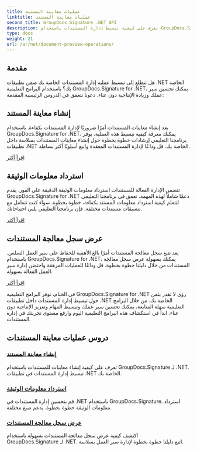 ```yaml
---
title: عمليات معاينة المستند
linktitle: عمليات معاينة المستند
second_title: GroupDocs.Signature .NET API
description: تعرف على كيفية تبسيط إدارة المستندات باستخدام GroupDocs.Signature لبرامج .NET التعليمية. قم بتبسيط المهام وتحسين سير العمل وزيادة الإنتاجية دون عناء.
type: docs
weight: 21
url: /ar/net/document-preview-operations/
---
```

## مقدمة

هل تتطلع إلى تبسيط عملية إدارة المستندات الخاصة بك ضمن تطبيقات .NET الخاصة بك؟ باستخدام البرامج التعليمية GroupDocs.Signature for .NET، يمكنك تحسين سير عملك وزيادة الإنتاجية دون عناء. دعونا نتعمق في الدروس الرئيسية المقدمة:

## إنشاء معاينة المستند

يعد إنشاء معاينات المستندات أمرًا ضروريًا لإدارة المستندات بكفاءة. باستخدام GroupDocs.Signature for .NET، يمكنك معرفة كيفية تبسيط هذه العملية. يوفر برنامجنا التعليمي إرشادات خطوة بخطوة حول إنشاء معاينات المستندات بسلاسة داخل تطبيقات .NET الخاصة بك. قل وداعًا لإدارة المستندات المعقدة واتبع أسلوبًا أكثر بساطة.

[اقرأ أكثر](./generate-document-preview/)

## استرداد معلومات الوثيقة

تتضمن الإدارة الفعالة للمستندات استرداد معلومات الوثيقة الدقيقة على الفور. يقدم GroupDocs.Signature for .NET دعمًا شاملاً لهذه المهمة. تعمق في برنامجنا التعليمي لتتعلم كيفية استرداد معلومات المستند بكفاءة، خطوة بخطوة. سواء كنت تتعامل مع تنسيقات مستندات مختلفة، فإن برنامجنا التعليمي يلبي احتياجاتك.

[اقرأ أكثر](./retrieve-document-information/)

## عرض سجل معالجة المستندات

يعد تتبع سجل معالجة المستندات أمرًا بالغ الأهمية للحفاظ على سير العمل السلس. باستخدام GroupDocs.Signature for .NET، يمكنك بسهولة عرض سجل معالجة المستندات من خلال دليلنا خطوة بخطوة. قل وداعًا للعمليات المرهقة واحتضن إدارة سير العمل الفعالة بسهولة.

[اقرأ أكثر](./view-document-processing-history/)

في الختام، توفر البرامج التعليمية GroupDocs.Signature for .NET رؤى لا تقدر بثمن حول تبسيط إدارة المستندات داخل تطبيقات .NET الخاصة بك. من خلال البرامج التعليمية سهلة المتابعة، يمكنك تحسين سير عملك وتبسيط المهام وتعزيز الإنتاجية دون عناء. ابدأ في استكشاف هذه البرامج التعليمية اليوم وارفع مستوى تجربتك في إدارة المستندات.
## دروس عمليات معاينة المستندات
### [إنشاء معاينة المستند](./generate-document-preview/)
تعرف على كيفية إنشاء معاينات للمستندات باستخدام GroupDocs.Signature لـ .NET. تبسيط إدارة المستندات في تطبيقات .NET الخاصة بك.
### [استرداد معلومات الوثيقة](./retrieve-document-information/)
قم بتحسين إدارة المستندات في .NET باستخدام GroupDocs.Signature. استرداد معلومات الوثيقة خطوة بخطوة. يدعم صيغ مختلفة.
### [عرض سجل معالجة المستندات](./view-document-processing-history/)
اكتشف كيفية عرض سجل معالجة المستندات بسهولة باستخدام GroupDocs.Signature لـ .NET. اتبع دليلنا خطوة بخطوة لإدارة سير العمل بسلاسة.